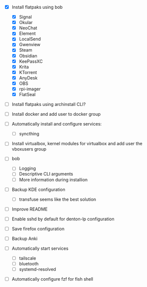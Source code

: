 - [X] Install flatpaks using bob
    - [X] Signal
    - [X] Okular
    - [X] NeoChat
    - [X] Element
    - [X] LocalSend
    - [X] Gwenview
    - [X] Steam
    - [X] Obsidian
    - [X] KeePassXC
    - [X] Krita
    - [X] KTorrent
    - [X] AnyDesk
    - [X] OBS
    - [X] rpi-imager
    - [X] FlatSeal

- [ ] Install flatpaks using archinstall CLI?

- [ ] Install docker and add user to docker group

- [ ] Automatically install and configure services:
    - [ ] syncthing

- [ ] Install virtualbox, kernel modules for virtualbox and add user the vboxusers group

- [ ] bob
    - [ ] Logging
    - [ ] Descriptive CLI arguments
    - [ ] More information during installion

- [ ] Backup KDE configuration
    - [ ] transfuse seems like the best solution

- [ ] Improve README

- [ ] Enable sshd by default for denton-lp configuration

- [ ] Save firefox configuration

- [ ] Backup Anki

- [ ] Automatically start services
    - [ ] tailscale
    - [ ] bluetooth
    - [ ] systemd-resolved

- [ ] Automatically configure fzf for fish shell
